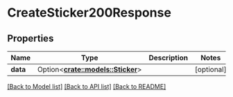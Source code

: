 # CreateSticker200Response

## Properties

Name | Type | Description | Notes
------------ | ------------- | ------------- | -------------
**data** | Option<[**crate::models::Sticker**](Sticker.md)> |  | [optional]

[[Back to Model list]](../README.md#documentation-for-models) [[Back to API list]](../README.md#documentation-for-api-endpoints) [[Back to README]](../README.md)


